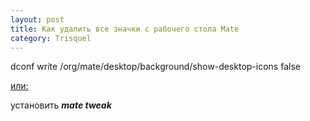 ```yaml
---
layout: post
title: Как удалить все значки с рабочего стола Mate
category: Trisquel
---
```


dconf write /org/mate/desktop/background/show-desktop-icons false

<u>или:</u> 

установить ***mate tweak***